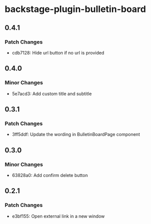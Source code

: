# backstage-plugin-bulletin-board

## 0.4.1

### Patch Changes

- cdb7128: Hide url button if no url is provided

## 0.4.0

### Minor Changes

- 5e7acd3: Add custom title and subtitle

## 0.3.1

### Patch Changes

- 3ff5ddf: Update the wording in BulletinBoardPage component

## 0.3.0

### Minor Changes

- 63828a0: Add confirm delete button

## 0.2.1

### Patch Changes

- e3bf155: Open external link in a new window
